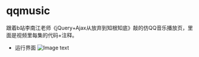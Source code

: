 # qqmusic
跟着b站李南江老师《jQuery+Ajax从放弃到知根知底》敲的仿QQ音乐播放页，里面是视频里每集的代码+注释。

* 运行界面
![Image text](https://github.com/knwceas/qqmusic/blob/master/images/view.png)

